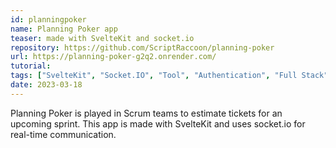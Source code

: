 ```yaml
---
id: planningpoker
name: Planning Poker app
teaser: made with SvelteKit and socket.io
repository: https://github.com/ScriptRaccoon/planning-poker
url: https://planning-poker-g2q2.onrender.com/
tutorial:
tags: ["SvelteKit", "Socket.IO", "Tool", "Authentication", "Full Stack", "TypeScript"]
date: 2023-03-18
---
```


Planning Poker is played in Scrum teams to estimate tickets for an upcoming sprint. This app is made with SvelteKit and uses socket.io for real-time communication.
